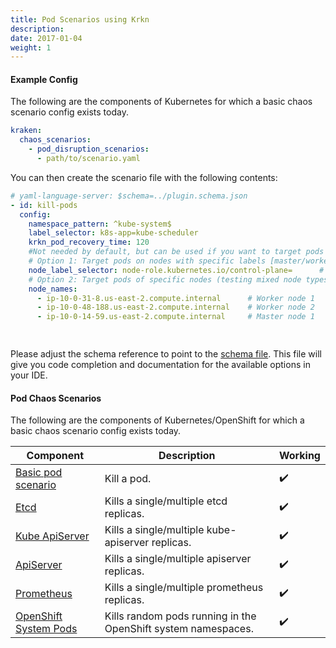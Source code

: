 ```yaml
---
title: Pod Scenarios using Krkn
description: 
date: 2017-01-04
weight: 1
---
```

####  Example Config
The following are the components of Kubernetes for which a basic chaos scenario config exists today.


```yaml
kraken:
  chaos_scenarios:
    - pod_disruption_scenarios:
      - path/to/scenario.yaml
```

You can then create the scenario file with the following contents:

```yaml
# yaml-language-server: $schema=../plugin.schema.json
- id: kill-pods
  config:
    namespace_pattern: ^kube-system$
    label_selector: k8s-app=kube-scheduler
    krkn_pod_recovery_time: 120
    #Not needed by default, but can be used if you want to target pods on specific nodes
    # Option 1: Target pods on nodes with specific labels [master/worker nodes]
    node_label_selector: node-role.kubernetes.io/control-plane=      # Target control-plane nodes (works on both k8s and openshift) 
    # Option 2: Target pods of specific nodes (testing mixed node types)
    node_names: 
      - ip-10-0-31-8.us-east-2.compute.internal      # Worker node 1
      - ip-10-0-48-188.us-east-2.compute.internal    # Worker node 2  
      - ip-10-0-14-59.us-east-2.compute.internal     # Master node 1

    
```

Please adjust the schema reference to point to the [schema file](https://github.com/krkn-chaos/krkn/blob/main/scenarios/plugin.schema.json). This file will give you code completion and documentation for the available options in your IDE.

#### Pod Chaos Scenarios

The following are the components of Kubernetes/OpenShift for which a basic chaos scenario config exists today.

| Component                | Description | Working  |
| ------------------------ |-------------| -------- |
| [Basic pod scenario](https://github.com/krkn-chaos/krkn/blob/main/scenarios/kube/pod.yml) | Kill a pod. | :heavy_check_mark: |
| [Etcd](https://github.com/krkn-chaos/krkn/blob/main/scenarios/openshift/etcd.yml) | Kills a single/multiple etcd replicas. | :heavy_check_mark: |
| [Kube ApiServer](https://github.com/krkn-chaos/krkn/blob/main/scenarios/openshift/openshift-kube-apiserver.yml)| Kills a single/multiple kube-apiserver replicas. | :heavy_check_mark: |
| [ApiServer](https://github.com/krkn-chaos/krkn/blob/main/scenarios/openshift/openshift-apiserver.yml) | Kills a single/multiple apiserver replicas. | :heavy_check_mark: |
| [Prometheus](https://github.com/krkn-chaos/krkn/blob/main/scenarios/openshift/prometheus.yml) | Kills a single/multiple prometheus replicas. | :heavy_check_mark: |
| [OpenShift System Pods](https://github.com/krkn-chaos/krkn/blob/main/scenarios/openshift/regex_openshift_pod_kill.yml) | Kills random pods running in the OpenShift system namespaces. | :heavy_check_mark: |